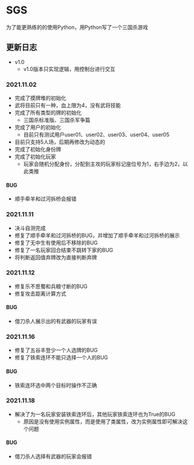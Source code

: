 # SGS
为了能更熟练的的使用Python，用Python写了一个三国杀游戏

## 更新日志

- v1.0
    - v1.0版本只实现逻辑，用控制台进行交互

### 2021.11.02

- 完成了摸牌堆的初始化
- 武将目前只有一种，血上限为4，没有武将技能
- 完成了所有类型的牌的初始化
  - 三国杀标准版、三国杀军争篇
- 完成了用户的初始化
  - 目前只有测试用户user01、user02、user03、user04、user05
- 目前只支持5人场，后期再修改为动态的
- 完成了初始化身份牌
- 完成了初始化玩家
  - 玩家会随机分配身份，分配到主攻的玩家标记座位号为1，右手边为2，以此类推

#### BUG

- 顺手牵羊和过河拆桥会报错

### 2021.11.11

- 决斗自测完成
- 修复了顺手牵羊和过河拆桥的BUG，并增加了顺手牵羊和过河拆桥的展示
- 修复了无中生有使用后不移除的BUG
- 修复了一名玩家回合结束不跳转下家的BUG
- 将判断返回值弃牌改为直接判断弃牌

### 2021.11.12

- 修复乐不思蜀和兵粮寸断的BUG
- 修复攻击距离计算方式

#### BUG

- 借刀杀人展示出的有武器的玩家有误

### 2021.11.16

- 修复了五谷丰登少一个人选牌的BUG
- 修复了铁索连环不能只选择一个人的BUG

#### BUG

- 铁索连环选中两个目标时操作不正确

### 2021.11.18

- 解决了为一名玩家安装铁索连环后，其他玩家铁索连环也为True的BUG
    - 原因是没有使用实例属性，而是使用了类属性，改为实例属性即可解决这个问题

#### BUG

- 借刀杀人选择有武器的玩家会报错
